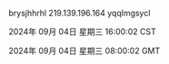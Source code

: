 brysjhhrhl 219.139.196.164 yqqlmgsycl

2024年 09月 04日 星期三 16:00:02 CST

2024年 09月 04日 星期三 08:00:02 GMT
